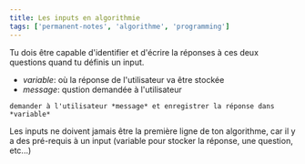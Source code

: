 ```yaml
---
title: Les inputs en algorithmie
tags: ['permanent-notes', 'algorithme', 'programming']
--- 
```


Tu dois être capable d'identifier et d'écrire la réponses à ces deux questions quand tu définis un input.
- *variable*: où la réponse de l'utilisateur va être stockée
- *message*: qustion demandée à l'utilisateur

```
demander à l'utilisateur *message* et enregistrer la réponse dans *variable*
```

Les inputs ne doivent jamais être la première ligne de ton algorithme, car il y a des pré-requis à un input (variable pour stocker la réponse, une question, etc...)